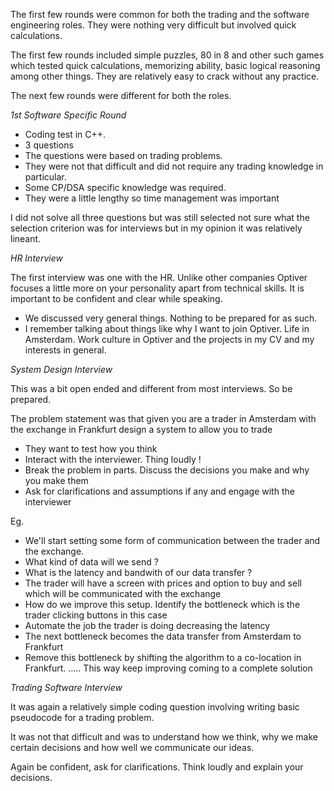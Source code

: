 The first few rounds were common for both the trading and the software engineering roles. They were nothing very difficult but involved quick calculations.

The first few rounds included simple puzzles, 80 in 8 and other such games which tested quick calculations, memorizing ability, basic logical reasoning among other things. They are relatively easy to crack without any practice.

The next few rounds were different for both the roles.

*1st Software Specific Round*
- Coding test in C++. 
- 3 questions
- The questions were based on trading problems. 
- They were not that difficult and did not require any trading knowledge in particular. 
- Some CP/DSA specific knowledge was required.
- They were a little lengthy so time management was important

I did not solve all three questions but was still selected not sure what the selection criterion was for interviews but in my opinion it was relatively lineant.

*HR Interview*

The first interview was one with the HR. Unlike other companies Optiver focuses a little more on your personality apart from technical skills. It is important to be confident and clear while speaking.

- We discussed very general things. Nothing to be prepared for as such.
- I remember talking about things like why I want to join Optiver. Life in Amsterdam. Work culture in Optiver and the projects in my CV and my interests in general.

*System Design Interview*

This was a bit open ended and different from most interviews. So be prepared.

The problem statement was that given you are a trader in Amsterdam with the exchange in Frankfurt design a system to allow you to trade

- They want to test how you think
- Interact with the interviewer. Thing loudly !
- Break the problem in parts. Discuss the decisions you make and why you make them
- Ask for clarifications and assumptions if any and engage with the interviewer

Eg. 
- We'll start setting some form of communication between the trader and the exchange.
- What kind of data will we send ?
- What is the latency and bandwith of our data transfer ?
- The trader will have a screen with prices and option to buy and sell which will be communicated with the exchange
- How do we improve this setup. Identify the bottleneck which is the trader clicking buttons in this case
- Automate the job the trader is doing decreasing the latency
- The next bottleneck becomes the data transfer from Amsterdam to Frankfurt
- Remove this bottleneck by shifting the algorithm to a co-location in Frankfurt.
.....
This way keep improving coming to a complete solution

*Trading Software Interview*

It was again a relatively simple coding question involving writing basic pseudocode for a trading problem.

It was not that difficult and was to understand how we think, why we make certain decisions and how well we communicate our ideas.

Again be confident, ask for clarifications. Think loudly and explain your decisions.
